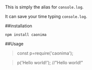 This is simply the alias for `console.log`.

It can save your time typing `console.log`.

##installation

`npm install caonima`

##Usage
>const p=require('caonima');

>p('Hello world!');               //"Hello world!"
